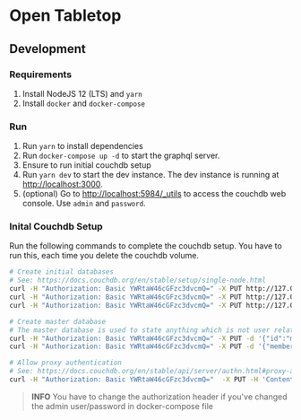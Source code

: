 # Open Tabletop

## Development

### Requirements

1. Install NodeJS 12 (LTS) and `yarn`
1. Install `docker` and `docker-compose`

### Run

1. Run `yarn` to install dependencies
1. Run `docker-compose up -d` to start the graphql server.
1. Ensure to run initial couchdb setup
1. Run `yarn dev` to start the dev instance. The dev instance is running at [http://localhost:3000]().
1. (optional) Go to [http://localhost:5984/\_utils]() to access the couchdb web console. Use `admin` and `password`.

### Inital Couchdb Setup

Run the following commands to complete the couchdb setup. You have to run this, each time you delete the couchdb volume.

```bash
# Create initial databases
# See: https://docs.couchdb.org/en/stable/setup/single-node.html
curl -H "Authorization: Basic YWRtaW46cGFzc3dvcmQ=" -X PUT http://127.0.0.1:5984/_users
curl -H "Authorization: Basic YWRtaW46cGFzc3dvcmQ=" -X PUT http://127.0.0.1:5984/_replicator
curl -H "Authorization: Basic YWRtaW46cGFzc3dvcmQ=" -X PUT http://127.0.0.1:5984/_global_changes

# Create master database
# The master database is used to state anything which is not user related.
curl -H "Authorization: Basic YWRtaW46cGFzc3dvcmQ=" -X PUT -d '{"id":"master","name":"master"}' http://127.0.0.1:5984/master
curl -H "Authorization: Basic YWRtaW46cGFzc3dvcmQ=" -X PUT -d '{"members":{"roles":["_admin"],"names":["admin"]},"admins":{"roles":["_admin"]}}' http://127.0.0.1:5984/master/_security

# Allow proxy authentication
# See: https://docs.couchdb.org/en/stable/api/server/authn.html#proxy-authentication
curl -H "Authorization: Basic YWRtaW46cGFzc3dvcmQ="  -X PUT -H 'Content-Type: application/json'  --data '"{chttpd_auth, cookie_authentication_handler}, {chttpd_auth, proxy_authentication_handler}, {chttpd_auth, default_authentication_handler}"' http://127.0.0.1:5984/_node/nonode@nohost/_config/chttpd/authentication_handlers
```

> **INFO** You have to change the authorization header if you've changed the admin user/password in docker-compose file
